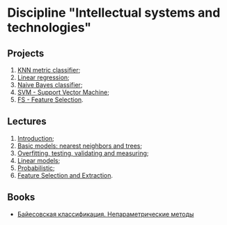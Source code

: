 # Discipline "Intellectual systems and technologies"

## Projects
1. [KNN metric classifier](https://github.com/fedy95/MachineLearning/blob/master/1.%20KNN%20metric%20classifier/_readme_lab1.md);
2. [Linear regression](https://github.com/fedy95/MachineLearning/blob/master/2.%20Linear%20regression/_readme_lab2.md);
3. [Naive Bayes classifier](https://github.com/fedy95/MachineLearning/blob/master/3.%20Naive%20Bayes%20classifier/_readme_lab3.md);
4. [SVM - Support Vector Machine](https://github.com/fedy95/MachineLearning/blob/master/4.%20SVM/_readme_lab4.md);
5. [FS - Feature Selection](https://github.com/fedy95/MachineLearning/blob/master/5.%20FS/_readme_lab5.md).

## Lectures
1. [Introduction](https://github.com/fedy95/MachineLearning/blob/master/theory/Intro.pdf);
2. [Basic models: nearest neighbors and trees](https://github.com/fedy95/MachineLearning/blob/master/theory/Lec-01-Basic_classifiers.pdf);
3. [Overfitting, testing, validating and measuring](https://github.com/fedy95/MachineLearning/blob/master/theory/Lec-02-Basic_concepts.pdf);
4. [Linear models](https://github.com/fedy95/MachineLearning/blob/master/theory/Lec-03-Linear_models.pdf);
5. [Probabilistic](https://github.com/fedy95/MachineLearning/blob/master/theory/Lec-05-Probabilistic.pdf);
6. [Feature Selection and Extraction](https://github.com/fedy95/MachineLearning/blob/master/theory/Lec-06-Feature-Selection-and-Extraction.pdf).

## Books
- [Байесовская классификация. Непараметрические методы](https://github.com/fedy95/MachineLearning/blob/master/theory/Voron-ML-Bayes1.pdf)
